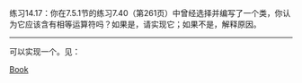 练习14.17：你在7.5.1节的练习7.40（第261页）中曾经选择并编写了一个类，你认为它应该含有相等运算符吗？如果是，请实现它；如果不是，解释原因。

---

可以实现一个。见：

[Book](../Chapter07/Exercise_7_40.cpp)
